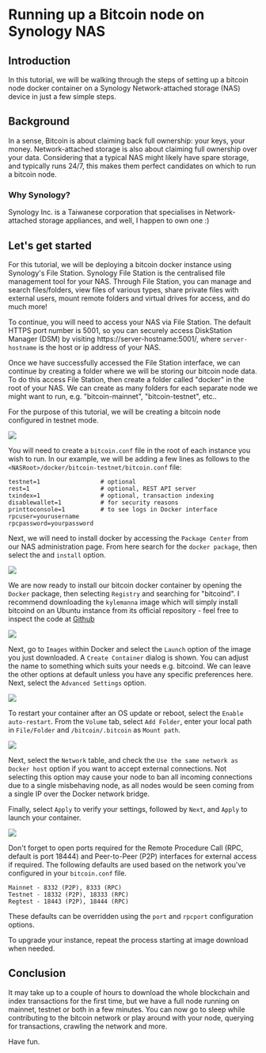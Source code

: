 #  Running up a Bitcoin node on Synology NAS

## Introduction

In this tutorial, we will be walking through the steps of setting up a bitcoin node docker container on a Synology Network-attached storage (NAS) device in just a few simple steps.

## Background

In a sense, Bitcoin is about claiming back full ownership: your keys, your money. Network-attached storage is also about claiming full ownership over your data. Considering that a typical NAS might likely have spare storage, and typically runs 24/7, this makes them perfect candidates on which to run a bitcoin node.

### Why Synology?

Synology Inc. is a Taiwanese corporation that specialises in Network-attached storage appliances, and well, I happen to own one :)

## Let's get started

For this tutorial, we will be deploying a bitcoin docker instance using Synology's File Station. Synology File Station is the centralised file management tool for your NAS. Through File Station, you can manage and search files/folders, view files of various types, share private files with external users, mount remote folders and virtual drives for access, and do much more!

To continue, you will need to access your NAS via File Station. The default HTTPS port number is 5001, so you can securely access DiskStation Manager (DSM) by visiting https://server-hostname:5001/, where `server-hostname` is the host or ip address of your NAS.

Once we have successfully accessed the File Station interface, we can continue by creating a folder where we will be storing our bitcoin node data. To do this access File Station, then create a folder called "docker" in the root of your NAS. We can create as many folders for each separate node we might want to run, e.g. "bitcoin-mainnet", "bitcoin-testnet", etc..

For the purpose of this tutorial, we will be creating a bitcoin node configured in testnet mode.

![](images/CdpkwsX.png)

You will need to create a `bitcoin.conf` file in the root of each instance you wish to run. In our example, we will be adding a few lines as follows to the `<NASRoot>/docker/bitcoin-testnet/bitcoin.conf` file:

```console
testnet=1                 # optional
rest=1                    # optional, REST API server
txindex=1                 # optional, transaction indexing
disablewallet=1           # for security reasons
printtoconsole=1          # to see logs in Docker interface
rpcuser=yourusername
rpcpassword=yourpassword
```

Next, we will need to install docker by accessing the `Package Center` from our NAS administration page. From here search for the `docker package`, then select the and `install` option.

![](images/nRDd07S.png)

 We are now ready to install our bitcoin docker container by opening the `Docker` package, then selecting `Registry` and searching for "bitcoind". I recommend downloading the `kylemanna` image which will simply install bitcoind on an Ubuntu instance from its official repository - feel free to inspect the code at [Github](https://github.com/kylemanna/docker-bitcoind/blob/master/Dockerfile)

![](images/wiZtXhR.png)

Next, go to `Images` within Docker and select the `Launch` option of the image you just downloaded. A `Create Container` dialog is shown. You can adjust the name to something which suits your needs e.g. bitcoind. We can leave the other options at default unless you have any specific preferences here. Next, select the `Advanced Settings` option.

![](images/gmtcZSJ.png)

To restart your container after an OS update or reboot, select the `Enable auto-restart`.
From the `Volume` tab, select `Add Folder`, enter your local path in `File/Folder` and `/bitcoin/.bitcoin` as `Mount path`.

![](images/xHeRvi7.png)

Next, select the `Network` table, and check the `Use the same network as Docker host` option if you want to accept external connections. Not selecting this option may cause your node to ban all incoming connections due to a single misbehaving node, as all nodes would be seen coming from a single IP over the Docker network bridge.

Finally, select `Apply` to verify your settings, followed by `Next`, and `Apply` to launch your container.

![](images/M6LLEI1.png)

Don't forget to open ports required for the Remote Procedure Call (RPC, default is port 18444) and Peer-to-Peer (P2P) interfaces for external access if required. The following defaults are used based on the network you've configured in your `bitcoin.conf` file.

```console
Mainnet - 8332 (P2P), 8333 (RPC)
Testnet - 18332 (P2P), 18333 (RPC)
Regtest - 18443 (P2P), 18444 (RPC)
```

These defaults can be overridden using the `port` and `rpcport` configuration options.

To upgrade your instance, repeat the process starting at image download when needed.

## Conclusion

It may take up to a couple of hours to download the whole blockchain and index transactions for the first time, but we have a full node running on mainnet, testnet or both in a few minutes. You can now go to sleep while contributing to the bitcoin network or play around with your node, querying for transactions, crawling the network and more.

Have fun.
